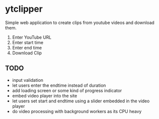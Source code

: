 # ytclipper
Simple web application to create clips from youtube videos and download them.

1. Enter YouTube URL
2. Enter start time
3. Enter end time
4. Download Clip

## TODO
- input validation
- let users enter the endtime instead of duration
- add loading screen or some kind of progress indicator
- embed video player into the site
- let users set start and endtime using a slider embedded in the video player
- do video processing with background workers as its CPU heavy